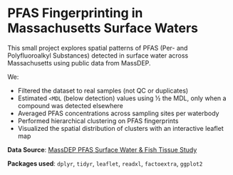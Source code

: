 # PFAS Fingerprinting in Massachusetts Surface Waters

This small project explores spatial patterns of PFAS (Per- and Polyfluoroalkyl Substances) detected in surface water across Massachusetts using public data from MassDEP.

We:
- Filtered the dataset to real samples (not QC or duplicates)
- Estimated `<MDL` (below detection) values using ½ the MDL, only when a compound was detected elsewhere
- Averaged PFAS concentrations across sampling sites per waterbody
- Performed hierarchical clustering on PFAS fingerprints
- Visualized the spatial distribution of clusters with an interactive leaflet map

**Data Source**: [MassDEP PFAS Surface Water & Fish Tissue Study](https://www.mass.gov/info-details/pfas-in-surface-water-and-fish-tissue#:~:text=PFAS%20in%20Massachusetts%20Rivers%20(2020)&text=PFAS%20were%20detected%20in%20all%2027%20of%20the%20rivers%20sampled,between%200.3%20and%20399%20ppt.)

**Packages used**: `dplyr`, `tidyr`, `leaflet`, `readxl`, `factoextra`, `ggplot2`
